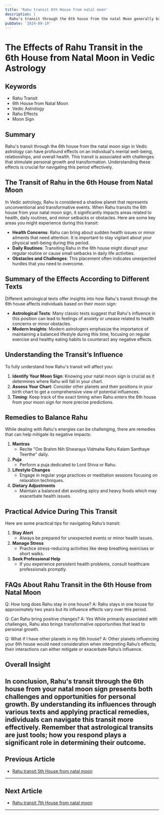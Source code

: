 ```yaml
---
title: 'Rahu transit 6th House from natal moon'
description: |
  Rahu's transit through the 6th house from the natal Moon generally brings relief from difficulties, improved health, and financial gains. The individual may overcome enemies, enjoy better relationships, and experience overall well-being.
pubDate: '2024-09-19'
---
```


# The Effects of Rahu Transit in the 6th House from Natal Moon in Vedic Astrology

## Keywords
- Rahu Transit
- 6th House from Natal Moon
- Vedic Astrology
- Rahu Effects
- Moon Sign

## Summary
Rahu's transit through the 6th house from the natal moon sign in Vedic astrology can have profound effects on an individual's mental well-being, relationships, and overall health. This transit is associated with challenges that stimulate personal growth and transformation. Understanding these effects is crucial for navigating this period effectively.

## The Transit of Rahu in the 6th House from Natal Moon

In Vedic astrology, Rahu is considered a shadow planet that represents unconventional and transformative events. When Rahu transits the 6th house from your natal moon sign, it significantly impacts areas related to health, daily routines, and minor setbacks or obstacles. Here are some key areas you might experience during this transit:

- **Health Concerns**: Rahu can bring about sudden health issues or minor ailments that need attention. It is important to stay vigilant about your physical well-being during this period.
- **Daily Routines**: Transiting Rahu in the 6th house might disrupt your regular routine or cause small setbacks in daily life activities.
- **Obstacles and Challenges**: This placement often indicates unexpected hurdles that you need to overcome.

## Summary of the Effects According to Different Texts

Different astrological texts offer insights into how Rahu's transit through the 6th house affects individuals based on their moon sign:

- **Astrological Texts**: Many classic texts suggest that Rahu's influence in this position can lead to feelings of anxiety or unease related to health concerns or minor obstacles.
- **Modern Insights**: Modern astrologers emphasize the importance of maintaining a balanced lifestyle during this time, focusing on regular exercise and healthy eating habits to counteract any negative effects.

## Understanding the Transit’s Influence

To fully understand how Rahu's transit will affect you:

1. **Identify Your Moon Sign**: Knowing your natal moon sign is crucial as it determines where Rahu will fall in your chart.
2. **Assess Your Chart**: Consider other planets and their positions in your birth chart to get a comprehensive view of potential influences.
3. **Timing**: Keep track of the exact timing when Rahu enters the 6th house from your moon sign for more precise predictions.

## Remedies to Balance Rahu

While dealing with Rahu's energies can be challenging, there are remedies that can help mitigate its negative impacts:

1. **Mantras**
   - Recite "Om Brahm Nih Shwaraya Vidmahe Rahu Kalam Santhaye Teerthe" daily.
2. **Puja**
   - Perform a puja dedicated to Lord Shiva or Rahu.
3. **Lifestyle Changes**
   - Engage in regular yoga practices or meditation sessions focusing on relaxation techniques.
4. **Dietary Adjustments**
   - Maintain a balanced diet avoiding spicy and heavy foods which may exacerbate health issues.

## Practical Advice During This Transit

Here are some practical tips for navigating Rahu’s transit:

1. **Stay Alert**
   - Always be prepared for unexpected events or minor health issues.
2. **Manage Stress**
   - Practice stress-reducing activities like deep breathing exercises or short walks.
3. **Seek Professional Help**
   - If you experience persistent health problems, consult healthcare professionals promptly.

## FAQs About Rahu Transit in the 6th House from Natal Moon

Q: How long does Rahu stay in one house?
A: Rahu stays in one house for approximately two years but its influence effects vary over this period.

Q: Can Rahu bring positive changes?
A: Yes While primarily associated with challenges, Rahu also brings transformative opportunities that lead to personal growth.

Q: What if I have other planets in my 6th house?
A: Other planets influencing your 6th house would need consideration when interpreting Rahu’s effects; their interactions can either mitigate or exacerbate Rahu’s influence.

## Overall Insight

In conclusion, Rahu's transit through the 6th house from your natal moon sign presents both challenges and opportunities for personal growth. By understanding its influences through various texts and applying practical remedies, individuals can navigate this transit more effectively. Remember that astrological transits are just tools; how you respond plays a significant role in determining their outcome.
---

## Previous Article
- [Rahu transit 5th House from natal moon](200805_Rahu_transit_5th_House_from_natal_moon.md)

---

## Next Article
- [Rahu transit 7th House from natal moon](200807_Rahu_transit_7th_House_from_natal_moon.md)

---

